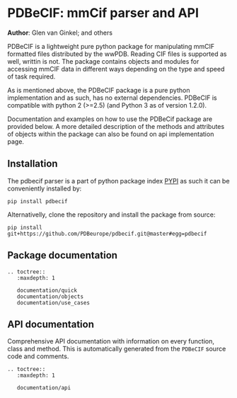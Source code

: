 # PDBeCIF: mmCif parser and API

**Author**: Glen van Ginkel; and others

PDBeCIF is a lightweight pure python package for manipulating mmCIF formatted files distributed by the wwPDB. Reading CIF files is supported as well, writtin is not. The package contains objects and modules for accessing mmCIF data in different ways depending on the type and speed of task required.

As is mentioned above, the PDBeCIF package is a pure python implementation and as such, has no external dependencies. PDBeCIF is compatible with python 2 (>=2.5) (and Python 3 as of version 1.2.0).

Documentation and examples on how to use the PDBeCif package are provided below. A more detailed description of the methods and attributes of objects within the package can also be found on api implementation page.

## Installation

The pdbecif parser is a part of python package index [PYPI](https://pypi.org/project/PDBeCif) as such it can be conveniently installed by:

```
pip install pdbecif
```

Alternativelly, clone the repository and install the package from source:

```
pip install git+https://github.com/PDBeurope/pdbecif.git@master#egg=pdbecif
```

## Package documentation

```eval_rst
.. toctree::
   :maxdepth: 1

   documentation/quick
   documentation/objects
   documentation/use_cases
```

## API documentation

Comprehensive API documentation with information on every function, class and method. This is automatically generated from the `PDBeCIF` source code and comments.

```eval_rst
.. toctree::
   :maxdepth: 1

   documentation/api
```
